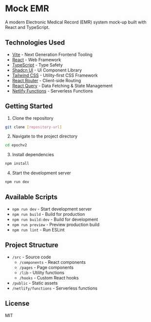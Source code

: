 # Mock EMR

A modern Electronic Medical Record (EMR) system mock-up built with React and TypeScript.

## Technologies Used

- [Vite](https://vitejs.dev/) - Next Generation Frontend Tooling
- [React](https://react.dev/) - Web Framework
- [TypeScript](https://www.typescriptlang.org/) - Type Safety
- [Shadcn UI](https://ui.shadcn.com/) - UI Component Library
- [Tailwind CSS](https://tailwindcss.com/) - Utility-first CSS Framework
- [React Router](https://reactrouter.com/) - Client-side Routing
- [React Query](https://tanstack.com/query/latest) - Data Fetching & State Management
- [Netlify Functions](https://www.netlify.com/products/functions/) - Serverless Functions

## Getting Started

1. Clone the repository
```sh
git clone [repository-url]
```

2. Navigate to the project directory
```sh
cd epochv2
```

3. Install dependencies
```sh
npm install
```

4. Start the development server
```sh
npm run dev
```

## Available Scripts

- `npm run dev` - Start development server
- `npm run build` - Build for production
- `npm run build:dev` - Build for development
- `npm run preview` - Preview production build
- `npm run lint` - Run ESLint

## Project Structure

- `/src` - Source code
  - `/components` - React components
  - `/pages` - Page components
  - `/lib` - Utility functions
  - `/hooks` - Custom React hooks
- `/public` - Static assets
- `/netlify/functions` - Serverless functions

## License

MIT
